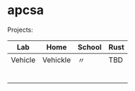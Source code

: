 # apcsa

Projects:

| Lab    | Home | School | Rust |
| -------- | ------- | ------- | ------- |
| Vehicle | Vehickle | 〃 | TBD |
| | | |
| | | |
| | | |
| | | |
| | | |
| | | |

